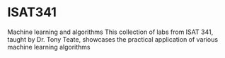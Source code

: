 # ISAT341
 Machine learning and algorithms
This collection of labs from ISAT 341, taught by Dr. Tony Teate, showcases the practical application of various machine learning algorithms
